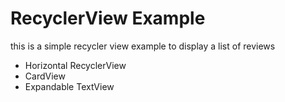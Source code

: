 # RecyclerView Example 
this is a simple recycler view example to display a list of reviews 
* Horizontal RecyclerView
* CardView
* Expandable TextView 